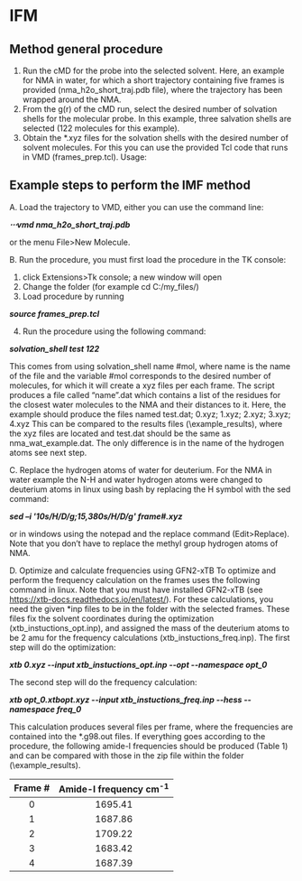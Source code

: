 # IFM
## Method general procedure
1.	Run the cMD for the probe into the selected solvent. Here, an example for NMA in water, for which a short trajectory containing five frames is provided (nma_h2o_short_traj.pdb file), where the trajectory has been wrapped around the NMA.
2.	From the g(r) of the cMD run, select the desired number of solvation shells for the molecular probe. In this example, three salvation shells are selected (122 molecules for this example).
3.	Obtain the *.xyz files for the solvation shells with the desired number of solvent molecules. For this you can use the provided Tcl code that runs in VMD (frames_prep.tcl). Usage: 

## Example steps to perform the IMF method

A.	Load the trajectory to VMD, either you can use the command line:

***⋅⋅⋅vmd nma_h2o_short_traj.pdb***

or the menu File>New Molecule.

B.	Run the procedure, you must first load the procedure in the TK console:
1.	click Extensions>Tk console; a new window will open
2.	Change the folder (for example cd C:/my_files/)
3.	Load procedure by running

***source frames_prep.tcl***

4.	Run the procedure using the following command:  

***solvation_shell test 122***

This comes from using solvation_shell name #mol, where name is the name of the file and the variable #mol corresponds to the desired number of molecules, for which it will create a xyz files per each frame. The script produces a file called “name”.dat which contains a list of the residues for the closest water molecules to the NMA and their distances to it. 
Here, the example should produce the files named
test.dat; 0.xyz; 1.xyz; 2.xyz; 3.xyz; 4.xyz 
This can be compared to the results files (\example_results\), where the xyz files are located and test.dat should be the same as nma_wat_example.dat. The only difference is in the name of the hydrogen atoms see next step.

C.	Replace the hydrogen atoms of water for deuterium.
For the NMA in water example the N-H and water hydrogen atoms were changed to deuterium atoms in linux using bash by replacing the H symbol with the sed command:

***sed –i '10s/H/D/g;15,380s/H/D/g' frame#.xyz***

or in windows using the notepad and the replace command (Edit>Replace). Note that you don’t have to replace the methyl group hydrogen atoms of NMA. 

D.	Optimize and calculate frequencies using GFN2-xTB
To optimize and perform the frequency calculation on the frames uses the following command in linux. Note that you must have installed GFN2-xTB (see https://xtb-docs.readthedocs.io/en/latest/). For these calculations, you need the given *inp files to be in the folder with the selected frames. These files fix the solvent coordinates during the optimization (xtb_instuctions_opt.inp), and assigned the mass of the deuterium atoms to be 2 amu for the frequency calculations (xtb_instuctions_freq.inp).
The first step will do the optimization:

***xtb  0.xyz --input xtb_instuctions_opt.inp --opt --namespace opt_0***

The second step will do the frequency calculation:

***xtb opt_0.xtbopt.xyz --input xtb_instuctions_freq.inp --hess --namespace freq_0***

This calculation produces several files per frame, where the frequencies are contained into the *.g98.out files. If everything goes according to the procedure, the following amide-I frequencies should be produced (Table 1) and can be compared with those in the zip file within the folder (\example_results\).

| Frame # | Amide-I frequency cm<sup>-1</sup> |
| :---: | :---: |
| 0 | 1695.41 |
| 1 | 1687.86 |
| 2 | 1709.22 |
| 3 | 1683.42 |
| 4 | 1687.39 |
